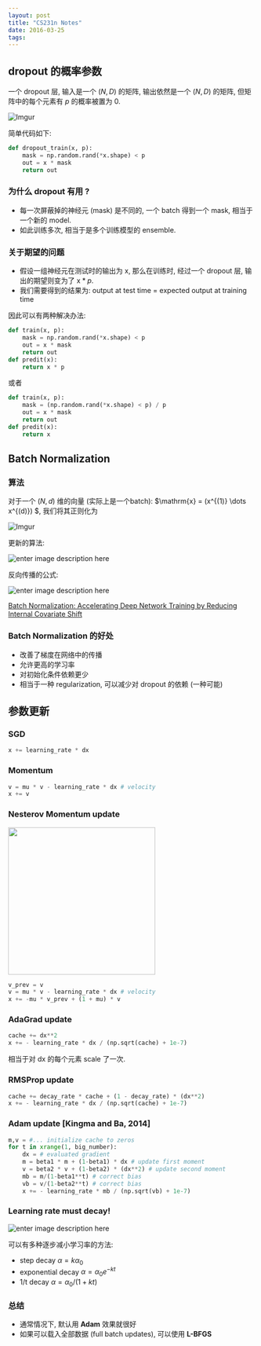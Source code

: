 ```yaml
---
layout: post
title: "CS231n Notes"
date: 2016-03-25 
tags:
---
```


## dropout 的概率参数

一个 dropout 层, 输入是一个 $(N, D)$ 的矩阵, 输出依然是一个 $(N, D)$ 的矩阵, 但矩阵中的每个元素有 $p$ 的概率被置为 0.

![Imgur](http://i.imgur.com/PZLLRFw.png?1)

简单代码如下:

```python
def dropout_train(x, p):
    mask = np.random.rand(*x.shape) < p
    out = x * mask
    return out
```

### 为什么 dropout 有用 ?

- 每一次屏蔽掉的神经元 (mask) 是不同的, 一个 batch 得到一个 mask, 相当于一个新的 model.
- 如此训练多次, 相当于是多个训练模型的 ensemble. 

### 关于期望的问题

- 假设一组神经元在测试时的输出为 $\mathrm{x}$, 那么在训练时, 经过一个 dropout 层, 输出的期望则变为了 $\mathrm{x} * p$.
- 我们需要得到的结果为:
  output at test time = expected output at training time 

因此可以有两种解决办法:
 
```python
def train(x, p):
    mask = np.random.rand(*x.shape) < p
    out = x * mask
    return out
def predit(x):
    return x * p
```

或者

```python
def train(x, p):
    mask = (np.random.rand(*x.shape) < p) / p
    out = x * mask
    return out
def predit(x):
    return x
```

## Batch Normalization

### 算法
对于一个 $(N, d)$ 维的向量 (实际上是一个batch): $\mathrm{x} = (x^{(1)} \dots x^{(d)}) $, 我们将其正则化为 

![Imgur](http://i.imgur.com/jMTbqM2.png)

更新的算法:

![enter image description here](http://i.imgur.com/V1C8e9x.png)

反向传播的公式:

![enter image description here](http://i.imgur.com/549FZ22.png)

[Batch Normalization: Accelerating Deep Network Training by  Reducing Internal Covariate Shift](http://arxiv.org/pdf/1502.03167v3.pdf)

### Batch Normalization 的好处
- 改善了梯度在网络中的传播
- 允许更高的学习率
- 对初始化条件依赖更少
- 相当于一种 regularization, 可以减少对 dropout 的依赖 (一种可能)

## 参数更新

### SGD

```python
x += learning_rate * dx
```

### Momentum

```python
v = mu * v - learning_rate * dx # velocity
x += v
```

### Nesterov Momentum update

<img src="http://i.imgur.com/ELQpjhF.png" width="300px">

```python
v_prev = v
v = mu * v - learning_rate * dx # velocity
x += -mu * v_prev + (1 + mu) * v
```

### AdaGrad update

```python
cache += dx**2
x += - learning_rate * dx / (np.sqrt(cache) + 1e-7)
```
相当于对 dx 的每个元素 scale 了一次.

### RMSProp update

```python
cache += decay_rate * cache + (1 - decay_rate) * (dx**2)
x += - learning_rate * dx / (np.sqrt(cache) + 1e-7)
```

### Adam update [Kingma and Ba, 2014]

```python
m,v = #... initialize cache to zeros
for t in xrange(1, big_number):
    dx = # evaluated gradient
    m = beta1 * m + (1-beta1) * dx # update first moment
    v = beta2 * v + (1-beta2) * (dx**2) # update second moment
    mb = m/(1-beta1**t) # correct bias
    vb = v/(1-beta2**t) # correct bias
    x += - learning_rate * mb / (np.sqrt(vb) + 1e-7)

```

### Learning rate must decay!

![enter image description here](http://i.imgur.com/O5LqWSJ.png)

可以有多种逐步减小学习率的方法:

- step decay
  $\alpha = k \alpha_0$
- exponential decay
  $\alpha = \alpha_0e^{-kt}$
- 1/t decay
  $\alpha = \alpha_0 / (1 + kt)$

### 总结

- 通常情况下, 默认用 **Adam** 效果就很好
- 如果可以载入全部数据 (full batch updates), 可以使用 **L-BFGS**